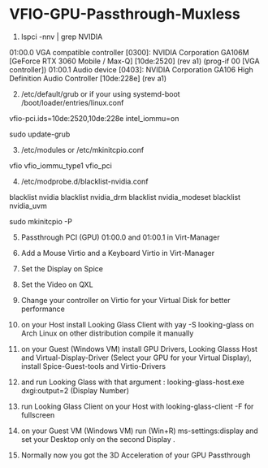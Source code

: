 # VFIO-GPU-Passthrough-Muxless

1. lspci -nnv | grep NVIDIA

01:00.0 VGA compatible controller [0300]: NVIDIA Corporation GA106M [GeForce RTX 3060 Mobile / Max-Q] [10de:2520] (rev a1) (prog-if 00 [VGA controller])
01:00.1 Audio device [0403]: NVIDIA Corporation GA106 High Definition Audio Controller [10de:228e] (rev a1)

2. /etc/default/grub or if your using systemd-boot /boot/loader/entries/linux.conf

vfio-pci.ids=10de:2520,10de:228e intel_iommu=on

sudo update-grub

3. /etc/modules or /etc/mkinitcpio.conf 

vfio
vfio_iommu_type1
vfio_pci

4. /etc/modprobe.d/blacklist-nvidia.conf

blacklist nvidia
blacklist nvidia_drm
blacklist nvidia_modeset
blacklist nvidia_uvm

sudo mkinitcpio -P 

5. Passthrough PCI (GPU) 01:00.0 and 01:00.1 in Virt-Manager

6. Add a Mouse Virtio and a Keyboard Virtio in Virt-Manager

7. Set the Display on Spice

8. Set the Video on QXL 

9. Change your controller on Virtio for your Virtual Disk for better performance  

10. on your Host install Looking Glass Client with yay -S looking-glass on Arch Linux on other distribution compile it manually 

11. on your Guest (Windows VM) install GPU Drivers, Looking Glasss Host and Virtual-Display-Driver (Select your GPU for your Virtual Display), install Spice-Guest-tools and Virtio-Drivers

12. and run Looking Glass with that argument : looking-glass-host.exe dxgi:output=2 (Display Number)

13. run Looking Glass Client on your Host with looking-glass-client -F for fullscreen

14. on your Guest VM (Windows VM) run (Win+R) ms-settings:display and set your Desktop only on the second Display .

15. Normally now you got the 3D Acceleration of your GPU Passthrough

























